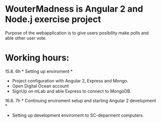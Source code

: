 # WouterMadness is Angular 2 and Node.j exercise project

Purpose of the webapplication is to give users posibility make polls and able other user vote.

# Working hours:
15.8. 6h * Setting up enviroment *
* Project configuration with Angular 2, Express and Mongo.
* Open Digital Ocean account
* SignUp on mLab and able Express to connect to MongoDB.

16.8. 7h * Continuing enviroment setup and starting Angular 2 development *
* Setting up development enviroment to SC-deparment computers.
